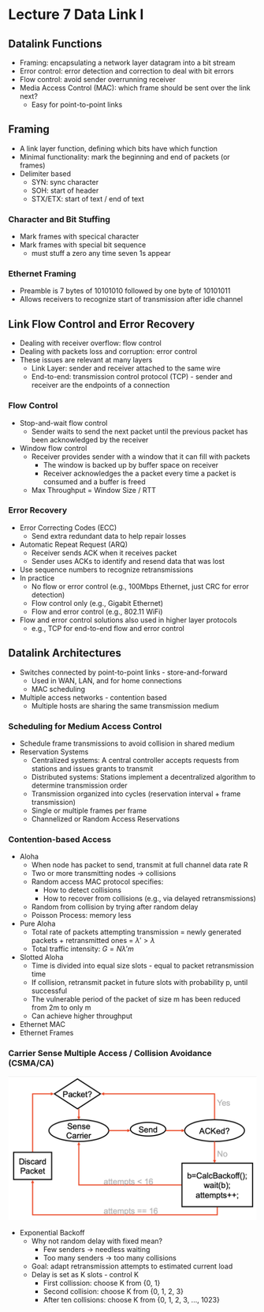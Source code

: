 # Lecture 7 Data Link I

## Datalink Functions

* Framing: encapsulating a network layer datagram into a bit stream
* Error control: error detection and correction to deal with bit errors
* Flow control: avoid sender overrunning receiver
* Media Access Control (MAC): which frame should be sent over the link next?
  * Easy for point-to-point links

## Framing

* A link layer function, defining which bits have which function
* Minimal functionality: mark the beginning and end of packets (or frames)
* Delimiter based
  * SYN: sync character
  * SOH: start of header
  * STX/ETX: start of text / end of text

### Character and Bit Stuffing

* Mark frames with specical character
* Mark frames with special bit sequence
  * must stuff a zero any time seven 1s appear

### Ethernet Framing

* Preamble is 7 bytes of 10101010 followed by one byte of 10101011
* Allows receivers to recognize start of transmission after idle channel

## Link Flow Control and Error Recovery

* Dealing with receiver overflow: flow control
* Dealing with packets loss and corruption: error control
* These issues are relevant at many layers
  * Link Layer: sender and receiver attached to the same wire
  * End-to-end: transmission control protocol (TCP) - sender and receiver are the endpoints of a connection

### Flow Control

* Stop-and-wait flow control
  * Sender waits to send the next packet until the previous packet has been acknowledged by the receiver
* Window flow control
  * Receiver provides sender with a window that it can fill with packets
    * The window is backed up by buffer space on receiver
    * Receiver acknowledges the a packet every time a packet is consumed and a buffer is freed
  * Max Throughput = Window Size / RTT

### Error Recovery

* Error Correcting Codes (ECC)
  * Send extra redundant data to help repair losses
* Automatic Repeat Request (ARQ)
  * Receiver sends ACK when it receives packet
  * Sender uses ACKs to identify and resend data that was lost
* Use sequence numbers to recognize retransmissions
* In practice
  * No flow or error control (e.g., 100Mbps Ethernet, just CRC for error detection)
  * Flow control only (e.g., Gigabit Ethernet)
  * Flow and error control (e.g., 802.11 WiFi)
* Flow and error control solutions also used in higher layer protocols
  * e.g., TCP for end-to-end flow and error control

## Datalink Architectures

* Switches connected by point-to-point links - store-and-forward
  * Used in WAN, LAN, and for home connections
  * MAC scheduling
* Multiple access networks - contention based
  * Multiple hosts are sharing the same transmission medium

### Scheduling for Medium Access Control

* Schedule frame transmissions to avoid collision in shared medium
* Reservation Systems
  * Centralized systems: A central controller accepts requests from stations and issues grants to transmit
  * Distributed systems: Stations implement a decentralized algorithm to determine transmission order
  * Transmission organized into cycles (reservation interval + frame transmission)
  * Single or multiple frames per frame
  * Channelized or Random Access Reservations

### Contention-based Access

* Aloha
  * When node has packet to send, transmit at full channel data rate R
  * Two or more transmitting nodes -> collisions
  * Random access MAC protocol specifies:
    * How to detect collisions
    * How to recover from collisions (e.g., via delayed retransmissions)
  * Random from collision by trying after random delay
  * Poisson Process: memory less
* Pure Aloha
  * Total rate of packets attempting transmission = newly generated packets + retransmitted ones = $\lambda' > \lambda$
  * Total traffic intensity: $G = N\lambda'm$
* Slotted Aloha
  * Time is divided into equal size slots - equal to packet retransmission time
  * If collision, retransmit packet in future slots with probability p, until successful
  * The vulnerable period of the packet of size m has been reduced from 2m to only m
  * Can achieve higher throughput
* Ethernet MAC
* Ethernet Frames

### Carrier Sense Multiple Access / Collision Avoidance (CSMA/CA)

![csma_ca](images/lecture07-datalink1/csma_ca.png)

* Exponential Backoff
  * Why not random delay with fixed mean?
    * Few senders -> needless waiting
    * Too many senders -> too many collisions
  * Goal: adapt retransmission attempts to estimated current load
  * Delay is set as K slots - control K
    * First collission: choose K from {0, 1}
    * Second collision: choose K from {0, 1, 2, 3}
    * After ten collisions: choose K from {0, 1, 2, 3, ..., 1023}